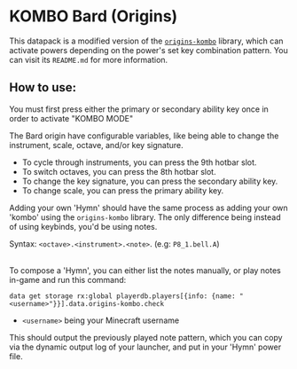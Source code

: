 # KOMBO Bard (Origins)

This datapack is a modified version of the [`origins-kombo`](https://github.com/eggohito/origins-kombo) library, which can activate powers depending on the power's set key combination pattern. You can visit its `README.md` for more information.
<br>

## How to use:

You must first press either the primary or secondary ability key once in order to activate "KOMBO MODE"

The Bard origin have configurable variables, like being able to change the instrument, scale, octave, and/or key signature.

* To cycle through instruments, you can press the 9th hotbar slot.
* To switch octaves, you can press the 8th hotbar slot.
* To change the key signature, you can press the secondary ability key.
* To change scale, you can press the primary ability key.
  <br>

Adding your own 'Hymn' should have the same process as adding your own 'kombo' using the `origins-kombo` library. The only difference being instead of using keybinds, you'd be using notes.

Syntax: `<octave>.<instrument>.<note>`. (e.g: `P8_1.bell.A`)
<br>
<br>

To compose a 'Hymn', you can either list the notes manually, or play notes in-game and run this command:

```mcfunction
data get storage rx:global playerdb.players[{info: {name: "<username>"}}].data.origins-kombo.check
```

* `<username>` being your Minecraft username
  <br>

This should output the previously played note pattern, which you can copy via the dynamic output log of your launcher, and put in your 'Hymn' power file.
